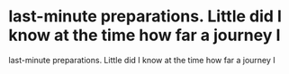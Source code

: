 # last-minute preparations. Little did I know at the time how far a journey I

last-minute preparations. Little did I know at the time how far a journey I